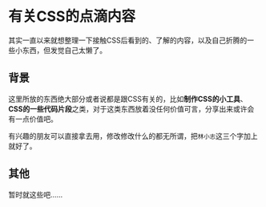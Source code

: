 # 有关CSS的点滴内容

其实一直以来就想整理一下接触CSS后看到的、了解的内容，以及自己折腾的一些小东西，但发觉自己太懒了。

## 背景

这里所放的东西绝大部分或者说都是跟CSS有关的，比如**制作CSS的小工具**、**CSS的一些代码片段**之类，对于这类东西放着没任何价值可言，分享出来或许会有一点价值吧。

有兴趣的朋友可以直接拿去用，修改修改什么的都无所谓，把`林小志`这三个字加上就好了。

## 其他
暂时就这些吧……